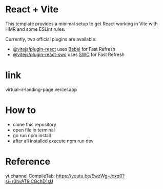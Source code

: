 # React + Vite

This template provides a minimal setup to get React working in Vite with HMR and some ESLint rules.

Currently, two official plugins are available:

- [@vitejs/plugin-react](https://github.com/vitejs/vite-plugin-react/blob/main/packages/plugin-react/README.md) uses [Babel](https://babeljs.io/) for Fast Refresh
- [@vitejs/plugin-react-swc](https://github.com/vitejs/vite-plugin-react-swc) uses [SWC](https://swc.rs/) for Fast Refresh

# link
virtual-ir-landing-page.vercel.app

# How to
- clone this repository
- open file in terminal
- go run npm install
- after all installed execute npm run dev

# Reference
yt channel CompileTab: https://youtu.be/EwzWg-Joxq0?si=r0hvAT9lCGchD1sU 
